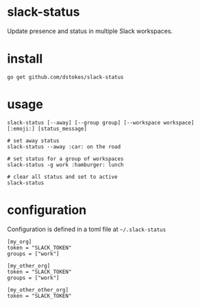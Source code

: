 slack-status
============

Update presence and status in multiple Slack workspaces.

install
=======

```shell
go get github.com/dstokes/slack-status
```

usage
=====

```shell
slack-status [--away] [--group group] [--workspace workspace] [:emoji:] [status_message]
```

```shell
# set away status
slack-status --away :car: on the road

# set status for a group of workspaces
slack-status -g work :hamburger: lunch

# clear all status and set to active
slack-status
```

configuration
=============
Configuration is defined in a toml file at `~/.slack-status`

```
[my_org]
token = "SLACK_TOKEN"
groups = ["work"]

[my_other_org]
token = "SLACK_TOKEN"
groups = ["work"]

[my_other_other_org]
token = "SLACK_TOKEN"
```
